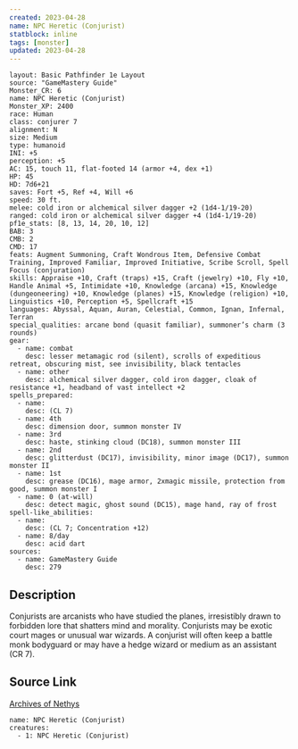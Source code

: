 ```yaml
---
created: 2023-04-28
name: NPC Heretic (Conjurist)
statblock: inline
tags: [monster]
updated: 2023-04-28
---
```

```statblock
layout: Basic Pathfinder 1e Layout
source: "GameMastery Guide"
Monster_CR: 6
name: NPC Heretic (Conjurist)
Monster_XP: 2400
race: Human
class: conjurer 7
alignment: N
size: Medium
type: humanoid
INI: +5
perception: +5
AC: 15, touch 11, flat-footed 14 (armor +4, dex +1)
HP: 45
HD: 7d6+21
saves: Fort +5, Ref +4, Will +6
speed: 30 ft.
melee: cold iron or alchemical silver dagger +2 (1d4-1/19-20)
ranged: cold iron or alchemical silver dagger +4 (1d4-1/19-20)
pf1e_stats: [8, 13, 14, 20, 10, 12]
BAB: 3
CMB: 2
CMD: 17
feats: Augment Summoning, Craft Wondrous Item, Defensive Combat Training, Improved Familiar, Improved Initiative, Scribe Scroll, Spell Focus (conjuration)
skills: Appraise +10, Craft (traps) +15, Craft (jewelry) +10, Fly +10, Handle Animal +5, Intimidate +10, Knowledge (arcana) +15, Knowledge (dungeoneering) +10, Knowledge (planes) +15, Knowledge (religion) +10, Linguistics +10, Perception +5, Spellcraft +15
languages: Abyssal, Aquan, Auran, Celestial, Common, Ignan, Infernal, Terran
special_qualities: arcane bond (quasit familiar), summoner’s charm (3 rounds)
gear:
  - name: combat
    desc: lesser metamagic rod (silent), scrolls of expeditious retreat, obscuring mist, see invisibility, black tentacles
  - name: other
    desc: alchemical silver dagger, cold iron dagger, cloak of resistance +1, headband of vast intellect +2
spells_prepared:
  - name:
    desc: (CL 7)
  - name: 4th
    desc: dimension door, summon monster IV
  - name: 3rd
    desc: haste, stinking cloud (DC18), summon monster III
  - name: 2nd
    desc: glitterdust (DC17), invisibility, minor image (DC17), summon monster II
  - name: 1st
    desc: grease (DC16), mage armor, 2xmagic missile, protection from good, summon monster I
  - name: 0 (at-will)
    desc: detect magic, ghost sound (DC15), mage hand, ray of frost
spell-like_abilities:
  - name:
    desc: (CL 7; Concentration +12)
  - name: 8/day
    desc: acid dart
sources:
  - name: GameMastery Guide
    desc: 279
```
## Description
Conjurists are arcanists who have studied the planes, irresistibly drawn to forbidden lore that shatters mind and morality. Conjurists may be exotic court mages or unusual war wizards. A conjurist will often keep a battle monk bodyguard or may have a hedge wizard or medium as an assistant (CR 7).
## Source Link
[Archives of Nethys](https://aonprd.com/NPCDisplay.aspx?ItemName=Heretic%20(Conjurist))
```encounter-table
name: NPC Heretic (Conjurist)
creatures:
  - 1: NPC Heretic (Conjurist)
```
